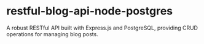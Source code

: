 # restful-blog-api-node-postgres
A robust RESTful API built with Express.js and PostgreSQL, providing CRUD operations for managing blog posts.
